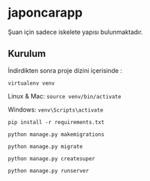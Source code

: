 # japoncarapp
Şuan için sadece iskelete yapısı bulunmaktadır.

## Kurulum

İndirdikten sonra proje dizini içerisinde :

`virtualenv venv`

 Linux & Mac:
`source venv/bin/activate`

 Windows:
`venv\Scripts\activate`

`pip install -r requirements.txt`

`python manage.py makemigrations`

`python manage.py migrate`

`python manage.py createsuper`

`python manage.py runserver`
